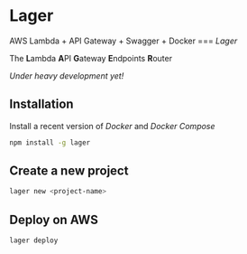 Lager
===

AWS Lambda + API Gateway + Swagger + Docker === *Lager*

The **L**ambda **A**PI **G**ateway **E**ndpoints **R**outer

*Under heavy development yet!*

Installation
---

Install a recent version of *Docker* and *Docker Compose*

```bash
npm install -g lager
```

Create a new project
---

```bash
lager new <project-name>
```

Deploy on AWS
---

```bash
lager deploy
```
